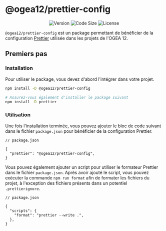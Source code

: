 # @ogea12/prettier-config

<div align="center">

![Version](https://img.shields.io/npm/v/@ogea12/prettier-config?style=for-the-badge&colorA=4c566a&colorB=5382a1&logo=npm&logoColor=white)
![Code Size](https://img.shields.io/github/languages/code-size/ogea12/prettier-config?style=for-the-badge&colorA=4c566a&colorB=ebcb8b&logo=github&logoColor=white)
![License](https://img.shields.io/github/license/ogea12/prettier-config?style=for-the-badge&colorA=4c566a&colorB=a3be8c)

</div>

`@ogea12/prettier-config` est un package permettant de bénéficier de la configuration [Prettier](https://prettier.io) utilisée dans les projets de l'OGEA 12.

## Premiers pas

### Installation

Pour utiliser le package, vous devez d'abord l'intégrer dans votre projet.

```bash
npm install -D @ogea12/prettier-config

# Assurez-vous également d'installer le package suivant
npm install -D prettier
```

### Utilisation

Une fois l'installation terminée, vous pouvez ajouter le bloc de code suivant dans le fichier `package.json` pour bénéficier de la configuration Prettier.

```jsonc
// package.json

{
  "prettier": "@ogea12/prettier-config",
}
```

Vous pouvez également ajouter un script pour utiliser le formateur Prettier dans le fichier `package.json`. Après avoir ajouté le script, vous pouvez exécuter la commande `npm run format` afin de formater les fichiers du projet, à l'exception des fichiers présents dans un potentiel `.prettierignore`.

```jsonc
// package.json

{
  "scripts": {
    "format": "prettier --write .",
  },
}
```
